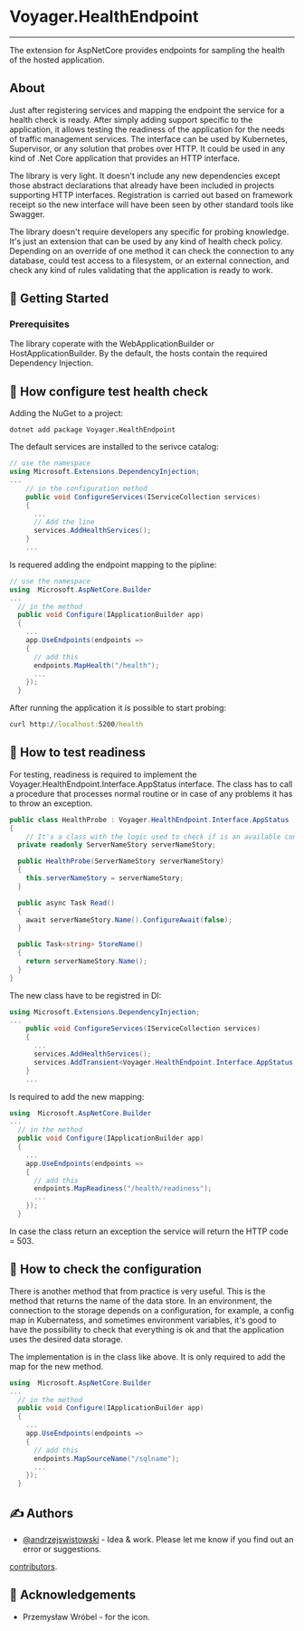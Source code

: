 # Voyager.HealthEndpoint

---
The extension for AspNetCore provides endpoints for sampling the health of the hosted application. 


## About

Just after registering services and mapping the endpoint the service for a health check is ready. After simply adding support specific to the application, it allows testing the readiness of the application for the needs of traffic management services. The interface can be used by Kubernetes, Supervisor, or any solution that probes over HTTP. It could be used in any kind of .Net Core application that provides an HTTP interface.

The library is very light. It doesn't include any new dependencies except those abstract declarations that already have been included in projects supporting HTTP interfaces. Registration is carried out based on framework receipt so the new interface will have been seen by other standard tools like Swagger. 

The library doesn't require developers any specific for probing knowledge. It's just an extension that can be used by any kind of health check policy. Depending on an override of one method it can check the connection to any database, could test access to a filesystem, or an external connection, and check any kind of rules validating that the application is ready to work.

## 🏁 Getting Started 

### Prerequisites

The library coperate with the WebApplicationBuilder or HostApplicationBuilder. By the default, the hosts contain the required Dependency Injection.

## 🔧 How configure test health check  

Adding the NuGet to a project:

```.NET CLI 
dotnet add package Voyager.HealthEndpoint
```

The default services are installed to the serivce catalog:

```C# 
// use the namespace
using Microsoft.Extensions.DependencyInjection;
...
    // in the configuration method
    public void ConfigureServices(IServiceCollection services)
    {
      ...
      // Add the line
      services.AddHealthServices();
    }
    ...
```
Is requered adding the endpoint mapping to the pipline:

```C#
// use the namespace
using  Microsoft.AspNetCore.Builder
...
  // in the method
  public void Configure(IApplicationBuilder app)
  {
    ...
    app.UseEndpoints(endpoints =>
    {
      // add this 
      endpoints.MapHealth("/health");
      ...
    });
  }
```

After running the application it is possible to start probing:

```cmd 
curl http://localhost:5200/health
```
## 🔧 How to test readiness 

For testing, readiness is required to implement the Voyager.HealthEndpoint.Interface.AppStatus interface. The class has to call a procedure that processes normal routine or in case of any problems it has to throw an exception.
  
```C#
public class HealthProbe : Voyager.HealthEndpoint.Interface.AppStatus
{
	// It's a class with the logic used to check if is an available connection to this data store
  private readonly ServerNameStory serverNameStory;

  public HealthProbe(ServerNameStory serverNameStory)
  {
    this.serverNameStory = serverNameStory;
  }

  public async Task Read()
  {
    await serverNameStory.Name().ConfigureAwait(false);
  }

  public Task<string> StoreName()
  {
    return serverNameStory.Name();
  }
}
```

The new class have to be registred in DI:

```C#
using Microsoft.Extensions.DependencyInjection;
...
    public void ConfigureServices(IServiceCollection services)
    {
      ...
      services.AddHealthServices();
      services.AddTransient<Voyager.HealthEndpoint.Interface.AppStatus, HealthProbe>();
    }
    ...
```

Is required to add the new mapping:

```C#
using  Microsoft.AspNetCore.Builder
...
  // in the method
  public void Configure(IApplicationBuilder app)
  {
    ...
    app.UseEndpoints(endpoints =>
    {
      // add this 
      endpoints.MapReadiness("/health/readiness");
      ...
    });
  }
```

In case the class return an exception the service will return the HTTP code = 503.

## 🔧 How to check the configuration 

There is another method that from practice is very useful. This is the method that returns the name of the data store. In an environment, the connection to the storage depends on a configuration, for example, a config map in Kubernatess, and sometimes environment variables, it's good to have the possibility to check that everything is ok and that the application uses the desired data storage. 

The implementation is in the class like above. It is only required to add the map for the new method.

```C#
using  Microsoft.AspNetCore.Builder
...
  // in the method
  public void Configure(IApplicationBuilder app)
  {
    ...
    app.UseEndpoints(endpoints =>
    {
      // add this 
      endpoints.MapSourceName("/sqlname");
      ...
    });
  }
```

## ✍️ Authors 

- [@andrzejswistowski](https://github.com/AndrzejSwistowski) - Idea & work. Please let me know if you find out an error or suggestions.

[contributors](https://github.com/Voyager-Poland).

## 🎉 Acknowledgements 

- Przemysław Wróbel - for the icon.
